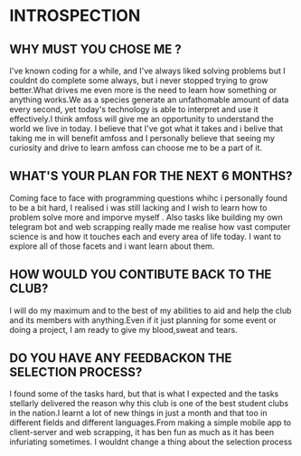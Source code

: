 # INTROSPECTION
## WHY MUST YOU CHOSE ME ?
I've known coding for a while, and I've always liked solving problems but I couldnt do complete some always, but i never stopped trying to grow better.What drives me even  more  is the need to learn how 
something or anything works.We as a species generate an unfathomable amount of data every second, yet today's technology is able to interpret and use it effectively.I think amfoss will give me an opportunity 
to understand the world we live in today. I believe that I've got what it takes and i belive that taking me in will benefit amfoss and I personally believe that seeing my curiosity and drive to learn amfoss can choose me to be a part of it.
## WHAT'S YOUR PLAN FOR THE NEXT 6 MONTHS?
Coming face to face with programming questions whihc i personally found to be a bit hard, I realised i was still lacking and I wish to learn how to problem solve more and imporve myself . Also tasks like
building my own telegram bot and web scrapping really made me realise how vast computer science is and how  it touches each and every area of life today. I want to explore all of those facets and i want learn 
about them.
## HOW WOULD YOU CONTIBUTE BACK TO THE CLUB?
I will do my maximum and to the best of my abilities to aid and help the club and its members with anything.Even if it just planning for some event or doing a project, I am ready to give my blood,sweat and tears.
## DO YOU HAVE ANY FEEDBACKON THE SELECTION PROCESS?
I found some of the tasks hard, but that is what I expected and the tasks stellarly delivered the reason why this club is one of the best student clubs in the nation.I learnt a lot of new things in just a month and  that too in different fields and  different languages.From making a simple mobile app to client-server and web scrapping, it has ben fun as much as it has been infuriating sometimes. I wouldnt change a thing about the selection process


